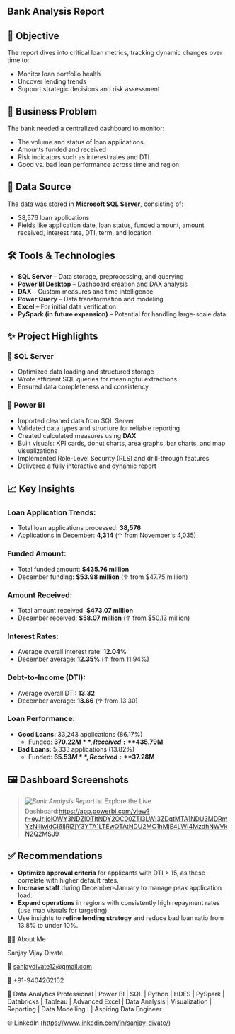 ## Bank Analysis Report
## 🎯 Objective
The report dives into critical loan metrics, tracking dynamic changes over time to:
- Monitor loan portfolio health
- Uncover lending trends
- Support strategic decisions and risk assessment

## 🏦 Business Problem
The bank needed a centralized dashboard to monitor:
- The volume and status of loan applications
- Amounts funded and received
- Risk indicators such as interest rates and DTI
- Good vs. bad loan performance across time and region
## 🧾 Data Source
The data was stored in **Microsoft SQL Server**, consisting of:
- 38,576 loan applications
- Fields like application date, loan status, funded amount, amount received, interest rate, DTI, term, and location

## 🛠 Tools & Technologies
- **SQL Server** – Data storage, preprocessing, and querying
- **Power BI Desktop** – Dashboard creation and DAX analysis
- **DAX** – Custom measures and time intelligence
- **Power Query** – Data transformation and modeling
- **Excel** – For initial data verification
- **PySpark (in future expansion)** – Potential for handling large-scale data

## ✨ Project Highlights

### 🔸 SQL Server
- Optimized data loading and structured storage
- Wrote efficient SQL queries for meaningful extractions
- Ensured data completeness and consistency

### 🔸 Power BI
- Imported cleaned data from SQL Server
- Validated data types and structure for reliable reporting
- Created calculated measures using **DAX**
- Built visuals: KPI cards, donut charts, area graphs, bar charts, and map visualizations
- Implemented Role-Level Security (RLS) and drill-through features
- Delivered a fully interactive and dynamic report


## 📈 Key Insights

### Loan Application Trends:
- Total loan applications processed: **38,576**
- Applications in December: **4,314** (↑ from November's 4,035)

### Funded Amount:
- Total funded amount: **$435.76 million**
- December funding: **$53.98 million** (↑ from $47.75 million)

### Amount Received:
- Total amount received: **$473.07 million**
- December received: **$58.07 million** (↑ from $50.13 million)

### Interest Rates:
- Average overall interest rate: **12.04%**
- December average: **12.35%** (↑ from 11.94%)

### Debt-to-Income (DTI):
- Average overall DTI: **13.32**
- December average: **13.66** (↑ from 13.30)

### Loan Performance:
- **Good Loans:** 33,243 applications (86.17%)  
  - Funded: **$370.22M**, Received: **$435.79M**
- **Bad Loans:** 5,333 applications (13.82%)  
  - Funded: **$65.53M**, Received: **$37.28M**

## 🖼 Dashboard Screenshots
> *![Bank Analysis Report](https://github.com/user-attachments/assets/3e0ada16-9282-4851-b25e-d3b0f6f6f88d)*
📊 Explore the Live Dashboard:https://app.powerbi.com/view?r=eyJrIjoiOWY3NDZlOTItNDY2OC00ZTI3LWI3ZDgtMTA1NDU3MDRmYzNiIiwidCI6IjRlZjY3YTA1LTEwOTAtNDU2MC1hMjE4LWI4MzdhNWVkN2Q2MSJ9

## ✅ Recommendations
- **Optimize approval criteria** for applicants with DTI > 15, as these correlate with higher default rates.
- **Increase staff** during December–January to manage peak application load.
- **Expand operations** in regions with consistently high repayment rates (use map visuals for targeting).
- Use insights to **refine lending strategy** and reduce bad loan ratio from 13.8% to under 10%.

🙋‍♂️ About Me

Sanjay Vijay Divate

📧 sanjaydivate12@gmail.com

📱 +91-9404262162

💼 Data Analytics Professional | Power BI | SQL | Python | HDFS | PySpark | Databricks | Tableau | Advanced Excel | Data Analysis | Visualization | Reporting | Data Modelling | | Aspiring Data Engineer

🌐 LinkedIn (https://www.linkedin.com/in/sanjay-divate/)
